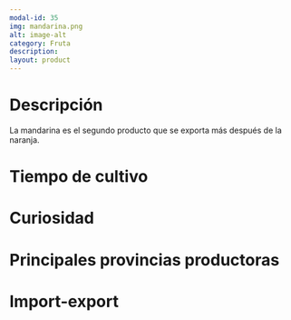 ```yaml
---
modal-id: 35
img: mandarina.png
alt: image-alt
category: Fruta
description:
layout: product
---
```


# Descripción
La mandarina es el segundo producto que se exporta más después de la naranja.
# Tiempo de cultivo

# Curiosidad

# Principales provincias productoras
<div class="chart"></div>

# Import-export
<svg class="import-export" width="600" height="350"></svg>
